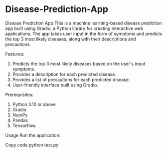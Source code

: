 # Disease-Prediction-App
Disease Prediction App This is a machine learning-based disease prediction app built using Gradio, a Python library for creating interactive web applications.
The app takes user input in the form of symptoms and predicts the top 3 most likely diseases, along with their descriptions and precautions.

Features:
1. Predicts the top 3 most likely diseases based on the user's input symptoms.
2. Provides a description for each predicted disease.
3. Provides a list of precautions for each predicted disease.
4. User-friendly interface built using Gradio.

Prerequisites:
1. Python 3.10 or above
2. Gradio
3. NumPy
4. Pandas
5. Tensorflow

Usage
Run the application:

Copy code
python test.py
